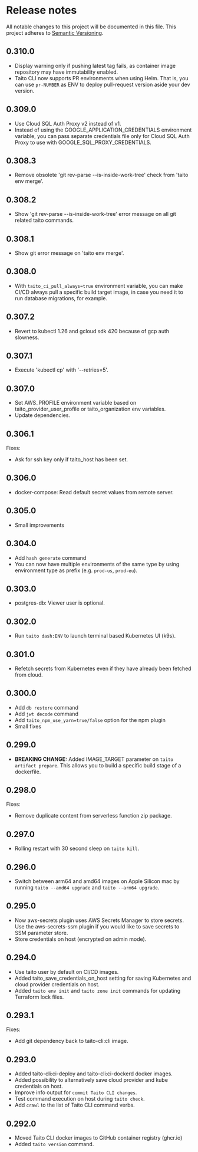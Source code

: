 # Release notes

All notable changes to this project will be documented in this file.
This project adheres to [Semantic Versioning](http://semver.org/).

## 0.310.0

- Display warning only if pushing latest tag fails, as container image repository may have immutability enabled.
- Taito CLI now supports PR environments when using Helm. That is, you can use `pr-NUMBER` as ENV to deploy pull-request version aside your dev version.

## 0.309.0

- Use Cloud SQL Auth Proxy v2 instead of v1.
- Instead of using the GOOGLE_APPLICATION_CREDENTIALS environment variable, you can pass separate credentials file only for Cloud SQL Auth Proxy to use with GOOGLE_SQL_PROXY_CREDENTIALS.

## 0.308.3

- Remove obsolete 'git rev-parse --is-inside-work-tree' check from 'taito env merge'.

## 0.308.2

- Show 'git rev-parse --is-inside-work-tree' error message on all git related taito commands.

## 0.308.1

- Show git error message on 'taito env merge'.

## 0.308.0

- With `taito_ci_pull_always=true` environment variable, you can make CI/CD always pull a specific build target image, in case you need it to run database migrations, for example.

## 0.307.2

- Revert to kubectl 1.26 and gcloud sdk 420 because of gcp auth slowness.

## 0.307.1

- Execute 'kubectl cp' with '--retries=5'.

## 0.307.0

- Set AWS_PROFILE environment variable based on taito_provider_user_profile or taito_organization env variables.
- Update dependencies.

## 0.306.1

Fixes:

- Ask for ssh key only if taito_host has been set.

## 0.306.0

- docker-compose: Read default secret values from remote server.

## 0.305.0

- Small improvements

## 0.304.0

- Add `hash generate` command
- You can now have multiple environments of the same type by using environment type as prefix (e.g. `prod-us`, `prod-eu`).

## 0.303.0

- postgres-db: Viewer user is optional.

## 0.302.0

- Run `taito dash:ENV` to launch terminal based Kubernetes UI (k9s).

## 0.301.0

- Refetch secrets from Kubernetes even if they have already been fetched from
  cloud.

## 0.300.0

- Add `db restore` command
- Add `jwt decode` command
- Add `taito_npm_use_yarn=true/false` option for the npm plugin
- Small fixes

## 0.299.0

- **BREAKING CHANGE:** Added IMAGE_TARGET parameter on `taito artifact prepare`.
  This allows you to build a specific build stage of a dockerfile.

## 0.298.0

Fixes:

- Remove duplicate content from serverless function zip package.

## 0.297.0

- Rolling restart with 30 second sleep on `taito kill`.

## 0.296.0

- Switch between arm64 and amd64 images on Apple Silicon mac by running
  `taito --amd64 upgrade` and `taito --arm64 upgrade`.

## 0.295.0

- Now aws-secrets plugin uses AWS Secrets Manager to store secrets. Use
  the aws-secrets-ssm plugin if you would like to save secrets to SSM parameter
  store.
- Store credentials on host (encrypted on admin mode).

## 0.294.0

- Use taito user by default on CI/CD images.
- Added taito_save_credentials_on_host setting for saving Kubernetes and cloud
  provider credentials on host.
- Added `taito env init` and `taito zone init` commands for updating Terraform
  lock files.

## 0.293.1

Fixes:

- Add git dependency back to taito-cli:cli image.

## 0.293.0

- Added taito-cli:ci-deploy and taito-cli:ci-dockerd docker images.
- Added possibility to alternatively save cloud provider and kube credentials
  on host.
- Improve info output for `commit Taito CLI changes`.
- Test command execution on host during `taito check`.
- Add `crawl` to the list of Taito CLI command verbs.

## 0.292.0

- Moved Taito CLI docker images to GitHub container registry (ghcr.io)
- Added `taito version` command.
